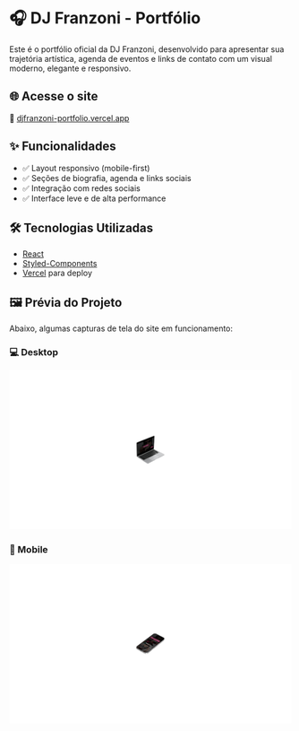 # 🎧 DJ Franzoni - Portfólio

Este é o portfólio oficial da DJ Franzoni, desenvolvido para apresentar sua trajetória artística, agenda de eventos e links de contato com um visual moderno, elegante e responsivo.

## 🌐 Acesse o site

🔗 [djfranzoni-portfolio.vercel.app](https://djfranzoni-portfolio.vercel.app/)

## ✨ Funcionalidades

- ✅ Layout responsivo (mobile-first)
- ✅ Seções de biografia, agenda e links sociais
- ✅ Integração com redes sociais
- ✅ Interface leve e de alta performance

## 🛠️ Tecnologias Utilizadas

- [React](https://reactjs.org/)
- [Styled-Components](https://styled-components.com/)
- [Vercel](https://vercel.com/) para deploy

## 🖼️ Prévia do Projeto

Abaixo, algumas capturas de tela do site em funcionamento:

### 💻 Desktop

![Página inicial desktop](https://github.com/vLecaBR/djfranzoni-portfolio/blob/main/public/img/PCVIEW.png)

### 📱 Mobile

![Página inicial mobile](https://github.com/vLecaBR/djfranzoni-portfolio/blob/main/public/img/MOBILEVIEW.png)
